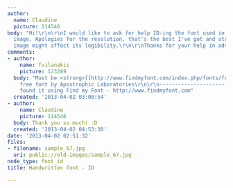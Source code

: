 ```yaml
---
author:
  name: Claudine
  picture: 114546
body: "Hi!\r\n\r\nI would like to ask for help ID-ing the font used in the attached
  image. Apologies for the resolution, that's the best I've got and stretching the
  image might affect its legibility.\r\n\r\nThanks for your help in advance! :)\r\n\r\n[img:sites/default/files/old-images/sample_5469.jpg]"
comments:
- author:
    name: fvilanakis
    picture: 123289
  body: "Must be <strong>[[http://www.findmyfont.com/index.php/fonts/font-preview?fset=Dafont-1&ffam=Desyrel%20-%20Regular&fid=dea3365abd2de568b552ec51c0c6b259&fstyle=i&fsize=60&text=u%20n%20d%20%20%20t%20h&wrap=2|Desyrel]]</strong>
    free font by Apostrophic Laboratories\r\n\r\n-----------------------------------------------\r\nI
    found it using Find my Font - http://www.findmyfont.com"
  created: '2013-04-02 03:08:54'
- author:
    name: Claudine
    picture: 114546
  body: Thank you so much! :D
  created: '2013-04-02 04:53:30'
date: '2013-04-02 02:51:32'
files:
- filename: sample_67.jpg
  uri: public://old-images/sample_67.jpg
node_type: font_id
title: Handwritten font - ID

---
```

